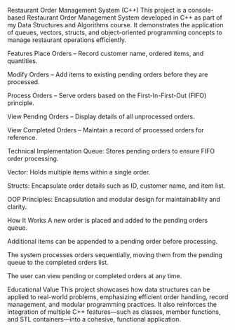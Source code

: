 Restaurant Order Management System (C++)
This project is a console-based Restaurant Order Management System developed in C++ as part of my Data Structures and Algorithms course. It demonstrates the application of queues, vectors, structs, and object-oriented programming concepts to manage restaurant operations efficiently.

Features
Place Orders – Record customer name, ordered items, and quantities.

Modify Orders – Add items to existing pending orders before they are processed.

Process Orders – Serve orders based on the First-In-First-Out (FIFO) principle.

View Pending Orders – Display details of all unprocessed orders.

View Completed Orders – Maintain a record of processed orders for reference.

Technical Implementation
Queue: Stores pending orders to ensure FIFO order processing.

Vector: Holds multiple items within a single order.

Structs: Encapsulate order details such as ID, customer name, and item list.

OOP Principles: Encapsulation and modular design for maintainability and clarity.

How It Works
A new order is placed and added to the pending orders queue.

Additional items can be appended to a pending order before processing.

The system processes orders sequentially, moving them from the pending queue to the completed orders list.

The user can view pending or completed orders at any time.

Educational Value
This project showcases how data structures can be applied to real-world problems, emphasizing efficient order handling, record management, and modular programming practices. It also reinforces the integration of multiple C++ features—such as classes, member functions, and STL containers—into a cohesive, functional application.
